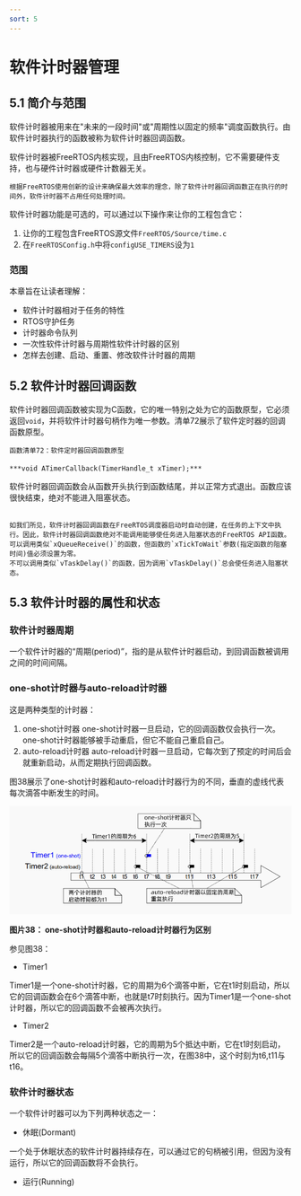 ```yaml
---
sort: 5
---
```


# 软件计时器管理

## 5.1 简介与范围

软件计时器被用来在"未来的一段时间"或"周期性以固定的频率"调度函数执行。由软件计时器执行的函数被称为软件计时器回调函数。

软件计时器被FreeRTOS内核实现，且由FreeRTOS内核控制，它不需要硬件支持，也与硬件计时器或硬件计数器无关。

```note
根据FreeRTOS使用创新的设计来确保最大效率的理念，除了软件计时器回调函数正在执行的时间外，软件计时器不占用任何处理时间。
```

软件计时器功能是可选的，可以通过以下操作来让你的工程包含它：

1. 让你的工程包含FreeRTOS源文件`FreeRTOS/Source/time.c`
2. 在`FreeRTOSConfig.h`中将`configUSE_TIMERS`设为`1`

### 范围

本章旨在让读者理解：

- 软件计时器相对于任务的特性
- RTOS守护任务
- 计时器命令队列
- 一次性软件计时器与周期性软件计时器的区别
- 怎样去创建、启动、重置、修改软件计时器的周期

## 5.2 软件计时器回调函数

软件计时器回调函数被实现为C函数，它的唯一特别之处为它的函数原型，它必须返回`void`，并将软件计时器句柄作为唯一参数。清单72展示了软件定时器的回调函数原型。


```note
函数清单72：软件定时器回调函数原型

***void ATimerCallback(TimerHandle_t xTimer);***
```

软件计时器回调函数会从函数开头执行到函数结尾，并以正常方式退出。函数应该很快结束，绝对不能进入阻塞状态。

```warning

如我们所见，软件计时器回调函数在FreeRTOS调度器启动时自动创建，在任务的上下文中执行。因此，软件计时器回调函数绝对不能调用能够使任务进入阻塞状态的FreeRTOS API函数。
可以调用类似`xQueueReceive()`的函数，但函数的`xTickToWait`参数(指定函数的阻塞时间)值必须设置为零。
不可以调用类似`vTaskDelay()`的函数，因为调用`vTaskDelay()`总会使任务进入阻塞状态。

```

## 5.3 软件计时器的属性和状态

### 软件计时器周期

一个软件计时器的“周期(period)”，指的是从软件计时器启动，到回调函数被调用之间的时间间隔。

### one-shot计时器与auto-reload计时器

这是两种类型的计时器：

1. one-shot计时器
   one-shot计时器一旦启动，它的回调函数仅会执行一次。one-shot计时器能够被手动重启，但它不能自己重启自己。
2. auto-reload计时器
   auto-reload计时器一旦启动，它每次到了预定的时间后会就重新启动，从而定期执行回调函数。
   
图38展示了one-shot计时器和auto-reload计时器行为的不同，垂直的虚线代表每次滴答中断发生的时间。

![figure38](../assets/images/figure38.png)

**图片38： one-shot计时器和auto-reload计时器行为区别**

参见图38：

- Timer1

Timer1是一个one-shot计时器，它的周期为6个滴答中断，它在t1时刻启动，所以它的回调函数会在6个滴答中断，也就是t7时刻执行。因为Timer1是一个one-shot计时器，所以它的回调函数不会被再次执行。

- Timer2

Timer2是一个auto-reload计时器，它的周期为5个抵达中断，它在t1时刻启动，所以它的回调函数会每隔5个滴答中断执行一次，在图38中，这个时刻为t6,t11与t16。

### 软件计时器状态

一个软件计时器可以为下列两种状态之一：

- 休眠(Dormant)

一个处于休眠状态的软件计时器持续存在，可以通过它的句柄被引用，但因为没有运行，所以它的回调函数将不会执行。

- 运行(Running)

